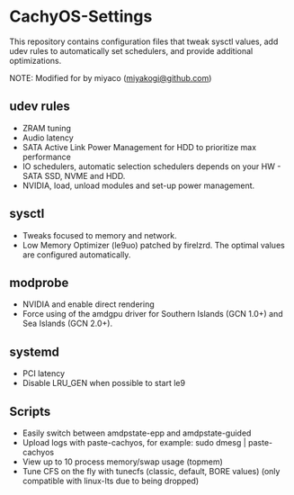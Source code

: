 # CachyOS-Settings
This repository contains configuration files that tweak sysctl values, add udev rules to automatically set schedulers, and provide additional optimizations.

NOTE: Modified for by miyaco (miyakogi@github.com)

## udev rules
- ZRAM tuning
- Audio latency
- SATA Active Link Power Management for HDD to prioritize max performance 
- IO schedulers, automatic selection schedulers depends on your HW - SATA SSD, NVME and HDD.
- NVIDIA, load, unload modules and set-up power management. 

## sysctl
- Tweaks focused to memory and network.
- Low Memory Optimizer (le9uo) patched by firelzrd. The optimal values ​​are configured automatically.

## modprobe
- NVIDIA and enable direct rendering
- Force using of the amdgpu driver for Southern Islands (GCN 1.0+) and Sea Islands (GCN 2.0+).

## systemd
- PCI latency
- Disable LRU_GEN when possible to start le9

## Scripts
- Easily switch between amdpstate-epp and amdpstate-guided
- Upload logs with paste-cachyos, for example: sudo dmesg | paste-cachyos
- View up to 10 process memory/swap usage (topmem)
- Tune CFS on the fly with tunecfs (classic, default, BORE values) (only compatible with linux-lts due to being dropped)
